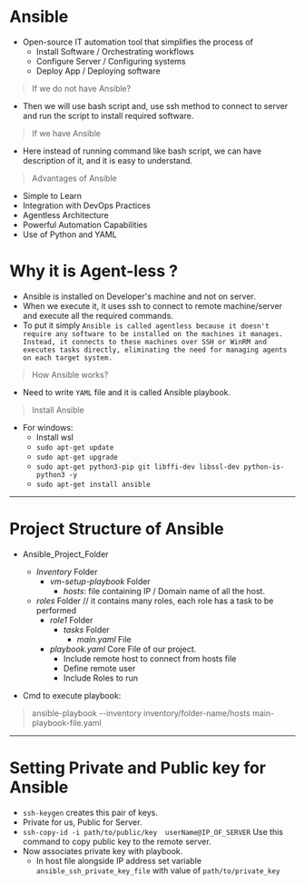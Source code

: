 # Ansible
- Open-source IT automation tool that simplifies the process of 
    - Install Software / Orchestrating workflows
    - Configure Server / Configuring systems
    - Deploy App / Deploying software

> If we do not have Ansible?
- Then we will use bash script and, use ssh method to connect to server and run the script to install required software.

> If we have Ansible
- Here instead of running command like bash script, we can have description of it, and it is easy to understand.

> Advantages of Ansible
- Simple to Learn
- Integration with DevOps Practices
- Agentless Architecture
- Powerful Automation Capabilities
- Use of Python and YAML

# Why it is Agent-less ?
- Ansible is installed on Developer's machine and not on server.
- When we execute it, it uses ssh to connect to remote machine/server and execute all the required commands.
- To put it simply 
```Ansible is called agentless because it doesn't require any software to be installed on the machines it manages. Instead, it connects to these machines over SSH or WinRM and executes tasks directly, eliminating the need for managing agents on each target system.```

> How Ansible works?
- Need to write ```YAML``` file and it is called Ansible playbook.

> Install Ansible
- For windows:
    - Install wsl
    - ```sudo apt-get update```
    - ```sudo apt-get upgrade```
    - ```sudo apt-get python3-pip git libffi-dev libssl-dev python-is-python3 -y```
    - ```sudo apt-get install ansible```
---

# Project Structure of Ansible

- Ansible_Project_Folder
    - *Inventory* Folder
        - *vm-setup-playbook* Folder
            - *hosts*: file containing IP / Domain name  of all the host.
    - *roles* Folder // it contains many roles, each role has a task to be performed
        - *role1* Folder
            - *tasks* Folder
                - *main.yaml* File
        - *playbook.yaml*  Core File of our project.
            - Include remote host to connect from hosts file
            - Define remote user
            - Include Roles to run

- Cmd to execute playbook:

> ansible-playbook --inventory inventory/folder-name/hosts  main-playbook-file.yaml

---

# Setting Private and Public key for Ansible
- ```ssh-keygen``` creates this pair of keys.
- Private for us, Public for Server.
- ```ssh-copy-id -i path/to/public/key  userName@IP_OF_SERVER``` Use this command to copy public key to the remote server.
- Now associates private key with playbook.
    - In host file alongside IP address set variable ```ansible_ssh_private_key_file``` with value of ```path/to/private_key```